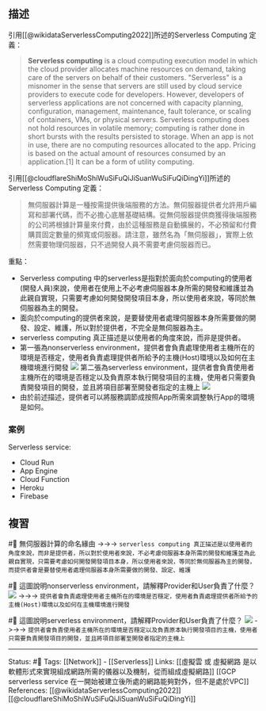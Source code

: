 

## 描述

引用[[@wikidataServerlessComputing2022]]所述的Serverless Computing 定義：
> **Serverless computing** is a cloud computing execution model in which the cloud provider allocates machine resources on demand, taking care of the servers on behalf of their customers. "Serverless" is a misnomer in the sense that servers are still used by cloud service providers to execute code for developers. However, developers of serverless applications are not concerned with capacity planning, configuration, management, maintenance, fault tolerance, or scaling of containers, VMs, or physical servers. Serverless computing does not hold resources in volatile memory; computing is rather done in short bursts with the results persisted to storage. When an app is not in use, there are no computing resources allocated to the app. Pricing is based on the actual amount of resources consumed by an application.[1] It can be a form of utility computing.


引用[[@cloudflareShiMoShiWuSiFuQiJiSuanWuSiFuQiDingYi]]所述的Serverless Computing 定義：
> 無伺服器計算是一種按需提供後端服務的方法。無伺服器提供者允許用戶編寫和部署代碼，而不必擔心底層基礎結構。從無伺服器提供商獲得後端服務的公司將根據計算量來付費，由於這種服務是自動擴展的，不必預留和付費購買固定數量的頻寬或伺服器。請注意，雖然名為「無伺服器」，實際上依然需要物理伺服器，只不過開發人員不需要考慮伺服器而已。

重點：
- Serverless computing 中的serverless是指對於面向於computing的使用者(開發人員)來說，使用者在使用上不必考慮伺服器本身所需的開發和維護並為此親自實現，只需要考慮如何開發開發項目本身，所以使用者來說，等同於無伺服器為主的開發。
- 面向於computing的提供者來說，是要替使用者處理伺服器本身所需要做的開發、設定、維護，所以對於提供者，不完全是無伺服器為主。
- serverless computing 真正描述是以使用者的角度來說，而非是提供者。
- 第一張為nonserverless environment，提供者會負責處理使用者主機所在的環境是否穩定，使用者負責處理提供者所給予的主機(Host)環境以及如何在主機環境進行開發
![](https://res.cloudinary.com/dqfxgtyoi/image/upload/v1653314112/blog/network/serverless/non-serverless-env_bbi9ve.png)
第二張為serverless environment，提供者會負責使用者主機所在的環境是否穩定以及負責原本執行開發項目的主機，使用者只需要負責開發項目的開發，並且將項目部署至開發者指定的主機上
![](https://res.cloudinary.com/dqfxgtyoi/image/upload/v1653314112/blog/network/serverless/serverless-env_a6j5mv.png)
- 由於前述描述，提供者可以將服務調節成按照App所需來調整執行App的環境是如何。


### 案例
Serverless service:
- Cloud Run
- App Engine
- Cloud Function
- Heroku
- Firebase

## 複習

#🧠 無伺服器計算的命名緣由 ->->-> `serverless computing 真正描述是以使用者的角度來說，而非是提供者，所以對於使用者來說，不必考慮伺服器本身所需的開發和維護並為此親自實現，只需要考慮如何開發開發項目本身，所以使用者來說，等同於無伺服器為主的開發，而提供者會是要替使用者處理伺服器本身所需要做的開發、設定、維護`
<!--SR:!2022-06-16,14,230-->

#🧠 這圖說明nonserverless environment，請解釋Provider和User負責了什麼？ ![](https://res.cloudinary.com/dqfxgtyoi/image/upload/v1653314112/blog/network/serverless/non-serverless-env_bbi9ve.png) ->->-> `提供者會負責處理使用者主機所在的環境是否穩定，使用者負責處理提供者所給予的主機(Host)環境以及如何在主機環境進行開發`
<!--SR:!2022-06-15,14,248-->

#🧠 這圖說明serverless environment，請解釋Provider和User負責了什麼？  ![](https://res.cloudinary.com/dqfxgtyoi/image/upload/v1653314112/blog/network/serverless/serverless-env_a6j5mv.png) ->->-> `提供者會負責使用者主機所在的環境是否穩定以及負責原本執行開發項目的主機，使用者只需要負責開發項目的開發，並且將項目部署至開發者指定的主機上`
<!--SR:!2022-06-07,10,250-->

---
Status: #🌱 
Tags:
[[Network]] - [[Serverless]]
Links:
[[虛擬雲 或 虛擬網路 是以軟體形式來實現組成網路所需的儀器以及機制，從而組成虛擬網路]]
[[GCP serverless service 在一開始被建立後所處的網路能夠對外，但不是處於VPC]]
References:
[[@wikidataServerlessComputing2022]]
[[@cloudflareShiMoShiWuSiFuQiJiSuanWuSiFuQiDingYi]]